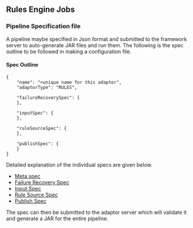 ## Rules Engine Jobs


### Pipeline Specification file

A pipeline maybe specified in Json format and submitted to the framework server
to auto-generate JAR files and run them.
The following is the spec outline to be followed in making a configuration file.

#### Spec Outline

``` 
{
    "name": "<unique name for this adaptor",
    "adaptorType": "RULES",

    "failureRecoverySpec": {
    },
    
    "inputSpec": {
    },

    "ruleSourceSpec": {
    },

    "publishSpec": {
    }
}
``` 

Detailed explanation of the individual specs are given below.

- [Meta spec](meta_spec.md)
- [Failure Recovery Spec](failurerecovery_spec.md)
- [Input Spec](input_spec.md)
- [Rule Source Spec](rule_source_spec.md)
- [Publish Spec](publish_spec.md)

The spec can then be submitted to the adaptor server which will validate it and generate a JAR for
the entire pipeline.
